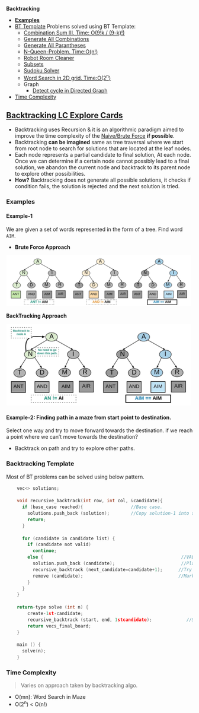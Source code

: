 **Backtracking**
- **[Examples](#ex)**
- [BT Template](#tem) Problems solved using BT Template:
  - [Combination Sum III. Time: O(9!k / (9-k)!)](/DS_Questions/Questions/Permutation_Combination/Combinations/combination_sum_3.md)
  - [Generate All Combinations](/DS_Questions/Questions/Permutation_Combination/Combinations)
  - [Generate All Parantheses](/DS_Questions/Questions/Strings/parantheses/Generate_All_Parantheses.md)
  - [N-Queen-Problem. Time:O(n!)](/DS_Questions/Questions/vectors_arrays/2d-grid/N-Queens)
  - [Robot Room Cleaner](/DS_Questions/Questions/vectors_arrays/2d-grid/Robot_Room_Cleaner/)
  - [Subsets](/DS_Questions/Questions/vectors_arrays/Order_Arrangment/Find_All_Subsets.md)
  - [Sudoku Solver](/DS_Questions/Questions/vectors_arrays/2d-grid/Sudoku_Solver)
  - [Word Search in 2D grid. Time:O(2<sup>n</sup>)](/DS_Questions/Questions/vectors_arrays/2d-grid/Word_Search_in_2D_Matrix/Word_Search_in_2D_Matrix.md)
  - Graph
    - [Detect cycle in Directed Graph](/DS_Questions/Questions/Graphs/Find/Directed_Graph/detect_cycle_in_directed_graph.md)  
- [Time Complexity](#t)

## [Backtracking LC Explore Cards](https://leetcode.com/explore/learn/card/recursion-ii/472/backtracking/2654/)
- Backtracking uses Recursion & it is an algorithmic paradigm aimed to improve the time complexity of the [Naive/Brute Force](..) **if possible**.
- Backtracking **can be imagined** same as tree traversal where we start from root node to search for solutions that are located at the leaf nodes.
- Each node represents a partial candidate to final solution, At each node. Once we can determine if a certain node cannot possibly lead to a final solution, we abandon the current node and backtrack to its parent node to explore other possibilities.
- **How?** Backtracking does not generate all possible solutions, it checks if condition fails, the solution is rejected and the next solution is tried.

<a name=ex></a>
### Examples
#### Example-1
We are given a set of words represented in the form of a tree. Find word `AIM`.
- **Brute Force Approach**

<img src=backtracking.jpeg width=500></img>

**BackTracking Approach**

<img src=backtracking1.jpeg width=500></img>

#### Example-2: Finding path in a maze from start point to destination.
Select one way and try to move forward towards the destination. if we reach a point where we can’t move towards the destination?
  - Backtrack on path and try to explore other paths.

<a name=tem></a>
### Backtracking Template
Most of BT problems can be solved using below pattern.
```c
    vec<> solutions;
    
    void recursive_backtrack(int row, int col, &candidate){
      if (base_case reached){                  //Base case.
        solutions.push_back (solution);        //Copy solution-1 into solutions vector
        return;
      }
      
      for (candidate in candidate list) {
        if (candidate not valid)
          continue;
        else {                                                    //VALID candidate
          solution.push_back (candidate);                         //Place this candidate on 1 solution
          recursive_backtrack (next_candidate=candidate+1);      //Try next candidate
          remove (candidate);                                    //Mark this as unvisited, Unflag this node.
        }
      }
    }
    
    return-type solve (int n) {
        create-1st-candidate;
        recursive_backtrack (start, end, 1stcandidate);             //Start from row=0,col=0
        return vecs_final_board;
    }
    
    main () {
      solve(n);
    }
```

<a name=t></a>
### Time Complexity
> Varies on approach taken by backtracking algo.
- O(mn): Word Search in Maze
- O(2<sup>n</sup>) < O(n!)
